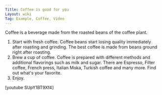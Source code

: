 ```yaml
---
Title: Coffee is good for you
Layout: wiki
Tag: Example, Coffee, Video
---
```

Coffee is a beverage made from the roasted beans of the coffee plant.

1. Start with fresh coffee. Coffee beans start losing quality immediately after roasting and grinding. The best coffee is made from beans ground right after roasting. 
2. Brew a cup of coffee. Coffee is prepared with different methods and additional flavorings such as milk and sugar. There are Espresso, Filter coffee, French press, Italian Moka, Turkish coffee and many more. Find out what's your favorite.
3. Enjoy.

[youtube SUpY1BT9Xf4]
